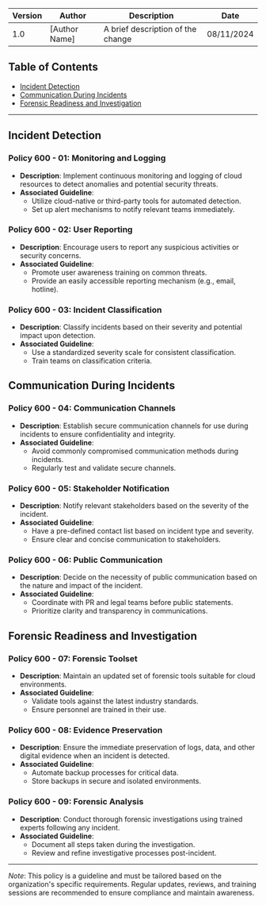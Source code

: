 | Version | Author         | Description                       | Date      |
|---------|----------------|-----------------------------------|-----------|
| 1.0     | [Author Name]  | A brief description of the change |08/11/2024 |


## Table of Contents

- [Incident Detection](#incident-detection)
- [Communication During Incidents](#communication-during-incidents)
- [Forensic Readiness and Investigation](#forensic-readiness-and-investigation)

---

<a name="incident-detection"></a>

## Incident Detection

### Policy 600 - 01: Monitoring and Logging

- **Description**: Implement continuous monitoring and logging of cloud resources to detect anomalies and potential security threats.
- **Associated Guideline**:
  - Utilize cloud-native or third-party tools for automated detection.
  - Set up alert mechanisms to notify relevant teams immediately.

### Policy 600 - 02: User Reporting

- **Description**: Encourage users to report any suspicious activities or security concerns.
- **Associated Guideline**:
  - Promote user awareness training on common threats.
  - Provide an easily accessible reporting mechanism (e.g., email, hotline).

### Policy 600 - 03: Incident Classification

- **Description**: Classify incidents based on their severity and potential impact upon detection.
- **Associated Guideline**:
  - Use a standardized severity scale for consistent classification.
  - Train teams on classification criteria.

<a name="communication-during-incidents"></a>

## Communication During Incidents

### Policy 600 - 04: Communication Channels

- **Description**: Establish secure communication channels for use during incidents to ensure confidentiality and integrity.
- **Associated Guideline**:
  - Avoid commonly compromised communication methods during incidents.
  - Regularly test and validate secure channels.

### Policy 600 - 05: Stakeholder Notification

- **Description**: Notify relevant stakeholders based on the severity of the incident.
- **Associated Guideline**:
  - Have a pre-defined contact list based on incident type and severity.
  - Ensure clear and concise communication to stakeholders.

### Policy 600 - 06: Public Communication

- **Description**: Decide on the necessity of public communication based on the nature and impact of the incident.
- **Associated Guideline**:
  - Coordinate with PR and legal teams before public statements.
  - Prioritize clarity and transparency in communications.

<a name="forensic-readiness-and-investigation"></a>

## Forensic Readiness and Investigation

### Policy 600 - 07: Forensic Toolset

- **Description**: Maintain an updated set of forensic tools suitable for cloud environments.
- **Associated Guideline**:
  - Validate tools against the latest industry standards.
  - Ensure personnel are trained in their use.

### Policy 600 - 08: Evidence Preservation

- **Description**: Ensure the immediate preservation of logs, data, and other digital evidence when an incident is detected.
- **Associated Guideline**:
  - Automate backup processes for critical data.
  - Store backups in secure and isolated environments.

### Policy 600 - 09: Forensic Analysis

- **Description**: Conduct thorough forensic investigations using trained experts following any incident.
- **Associated Guideline**:
  - Document all steps taken during the investigation.
  - Review and refine investigative processes post-incident.

---

*Note*: This policy is a guideline and must be tailored based on the organization's specific requirements. Regular updates, reviews, and training sessions are recommended to ensure compliance and maintain awareness.
